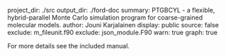 project_dir: ./src
output_dir: ./ford-doc
summary: PTGBCYL - a flexible, hybrid-parallel Monte Carlo simulation program for coarse-grained molecular models.
author: Jouni Karjalainen
display: public
source: false
exclude: m_fileunit.f90
exclude: json_module.F90
warn: true
graph: true

For more details see the included manual.